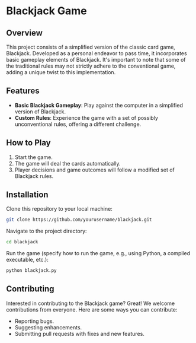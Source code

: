 # Blackjack Game

## Overview

This project consists of a simplified version of the classic card game, Blackjack. Developed as a personal endeavor to pass time, it incorporates basic gameplay elements of Blackjack. It's important to note that some of the traditional rules may not strictly adhere to the conventional game, adding a unique twist to this implementation.

## Features

- **Basic Blackjack Gameplay**: Play against the computer in a simplified version of Blackjack.
- **Custom Rules**: Experience the game with a set of possibly unconventional rules, offering a different challenge.

## How to Play

1. Start the game.
2. The game will deal the cards automatically.
3. Player decisions and game outcomes will follow a modified set of Blackjack rules.

## Installation

Clone this repository to your local machine:

```bash
git clone https://github.com/yourusername/blackjack.git
```

Navigate to the project directory:

```bash
cd blackjack
```

Run the game (specify how to run the game, e.g., using Python, a compiled executable, etc.):

```bash
python blackjack.py
```

## Contributing

Interested in contributing to the Blackjack game? Great! We welcome contributions from everyone. Here are some ways you can contribute:

- Reporting bugs.
- Suggesting enhancements.
- Submitting pull requests with fixes and new features.

